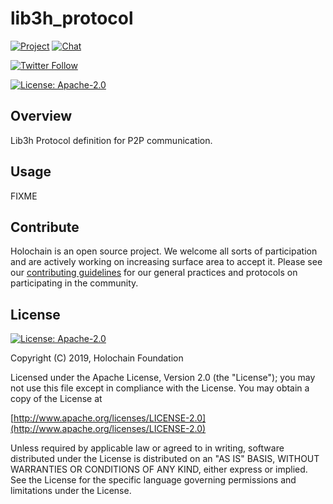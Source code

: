 # lib3h_protocol

[![Project](https://img.shields.io/badge/project-holochain-blue.svg?style=flat-square)](http://holochain.org/)
[![Chat](https://img.shields.io/badge/chat-chat%2eholochain%2enet-blue.svg?style=flat-square)](https://chat.holochain.net)

[![Twitter Follow](https://img.shields.io/twitter/follow/holochain.svg?style=social&label=Follow)](https://twitter.com/holochain)

[![License: Apache-2.0](https://img.shields.io/badge/License-Apache%202.0-blue.svg)](https://www.apache.org/licenses/LICENSE-2.0)

## Overview

Lib3h Protocol definition for P2P communication.

## Usage

FIXME

## Contribute

Holochain is an open source project.  We welcome all sorts of participation and are actively working on increasing surface area to accept it.  Please see our [contributing guidelines](https://github.com/holochain/org/blob/master/CONTRIBUTING.md) for our general practices and protocols on participating in the community.

## License
[![License: Apache-2.0](https://img.shields.io/badge/License-Apache%202.0-blue.svg)](https://www.apache.org/licenses/LICENSE-2.0)

Copyright (C) 2019, Holochain Foundation

Licensed under the Apache License, Version 2.0 (the "License");
you may not use this file except in compliance with the License.
You may obtain a copy of the License at

[http://www.apache.org/licenses/LICENSE-2.0](http://www.apache.org/licenses/LICENSE-2.0)

Unless required by applicable law or agreed to in writing, software
distributed under the License is distributed on an "AS IS" BASIS,
WITHOUT WARRANTIES OR CONDITIONS OF ANY KIND, either express or implied.
See the License for the specific language governing permissions and
limitations under the License.
